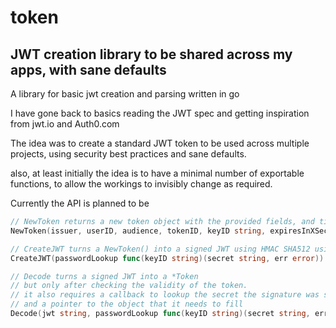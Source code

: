 # token
## JWT creation library to be shared across my apps, with sane defaults

A library for basic jwt creation and parsing written in go

I have gone back to basics reading the JWT spec and getting inspiration from jwt.io and Auth0.com

The idea was to create a standard JWT token to be used across multiple projects, using security best practices and sane defaults.

also, at least initially the idea is to have a minimal number of exportable functions, to allow the workings to invisibly change as required.

Currently the API is planned to be

```go
// NewToken returns a new token object with the provided fields, and time fields filled based on the current time.
NewToken(issuer, userID, audience, tokenID, keyID string, expiresInXSeconds int64) (tokenStruct *Token)

// CreateJWT turns a NewToken() into a signed JWT using HMAC SHA512 using the secret obtained by calling the passwordLookup callback with the keyID value
CreateJWT(passwordLookup func(keyID string)(secret string, err error)) (jwt string)

// Decode turns a signed JWT into a *Token
// but only after checking the validity of the token.
// it also requires a callback to lookup the secret the signature was signed with,
// and a pointer to the object that it needs to fill
Decode(jwt string, passwordLookup func(keyID string)(secret string, err error), trustedTokenObject *Token) (err error)

```
